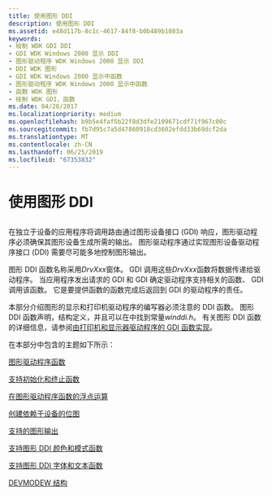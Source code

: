 ```yaml
---
title: 使用图形 DDI
description: 使用图形 DDI
ms.assetid: e48d117b-8c1c-4617-84f8-b0b489b1083a
keywords:
- 绘制 WDK GDI DDI
- GDI WDK Windows 2000 显示 DDI
- 图形驱动程序 WDK Windows 2000 显示 DDI
- DDI WDK 图形
- GDI WDK Windows 2000 显示中函数
- 图形驱动程序 WDK Windows 2000 显示中函数
- 函数 WDK 图形
- 绘制 WDK GDI，函数
ms.date: 04/20/2017
ms.localizationpriority: medium
ms.openlocfilehash: b9b5e4faf5b22f8d3dfe2109671cdf71f967c00c
ms.sourcegitcommit: fb7d95c7a5d47860918cd3602efdd33b69dcf2da
ms.translationtype: MT
ms.contentlocale: zh-CN
ms.lasthandoff: 06/25/2019
ms.locfileid: "67353832"
---
```

# <a name="using-the-graphics-ddi"></a>使用图形 DDI


## <span id="ddk_using_the_graphics_ddi_gg"></span><span id="DDK_USING_THE_GRAPHICS_DDI_GG"></span>


在独立于设备的应用程序将调用路由通过图形设备接口 (GDI) 响应，图形驱动程序必须确保其图形设备生成所需的输出。 图形驱动程序通过实现图形设备驱动程序接口 (DDI) 需要尽可能多地控制图形输出。

图形 DDI 函数名称采用*DrvXxx*窗体。 GDI 调用这些*DrvXxx*函数将数据传递给驱动程序。 当应用程序发出请求的 GDI 和 GDI 确定驱动程序支持相关的函数、 GDI 调用该函数。 它是要提供函数的函数完成后返回到 GDI 的驱动程序的责任。

本部分介绍图形的显示和打印机驱动程序的编写器必须注意的 DDI 函数。 图形 DDI 函数声明，结构定义，并且可以在中找到常量*winddi.h*。 有关图形 DDI 函数的详细信息，请参阅[由打印机和显示器驱动程序的 GDI 函数实现](https://docs.microsoft.com/windows-hardware/drivers/ddi/content/index)。

在本部分中包含的主题如下所示：

[图形驱动程序函数](graphics-driver-functions.md)

[支持初始化和终止函数](supporting-initialization-and-termination-functions.md)

[在图形驱动程序函数的浮点运算](floating-point-operations-in-graphics-driver-functions.md)

[创建依赖于设备的位图](creating-device-dependent-bitmaps.md)

[支持的图形输出](supporting-graphics-output.md)

[支持图形 DDI 颜色和模式函数](supporting-graphics-ddi-color-and-pattern-functions.md)

[支持图形 DDI 字体和文本函数](supporting-graphics-ddi-font-and-text-functions.md)

[DEVMODEW 结构](the-devmodew-structure.md)

 

 





